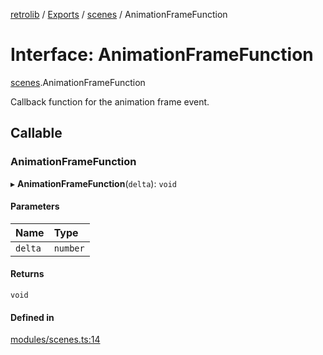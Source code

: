 [retrolib](../README.md) / [Exports](../modules.md) / [scenes](../modules/scenes.md) / AnimationFrameFunction

# Interface: AnimationFrameFunction

[scenes](../modules/scenes.md).AnimationFrameFunction

Callback function for the animation frame event.

## Callable

### AnimationFrameFunction

▸ **AnimationFrameFunction**(`delta`): `void`

#### Parameters

| Name | Type |
| :------ | :------ |
| `delta` | `number` |

#### Returns

`void`

#### Defined in

[modules/scenes.ts:14](https://github.com/philbgarner/retrolib/blob/d6d017d/src/modules/scenes.ts#L14)
